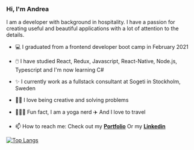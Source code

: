 
### Hi, I'm Andrea

I am a developer with background in hospitality. 
I have a passion for creating useful and beautiful applications with a lot of attention to the details. 

- 💻 I graduated from a frontend developer boot camp in February 2021 
- 🖱️ I have studied React, Redux, Javascript, React-Native, Node.js, Typescript and I'm now learning C# 
- ✨ I currently work as a fullstack consultant at Sogeti in Stockholm, Sweden
- 👩‍💻 I love being creative and solving problems 
- 🧘🏻‍♀️ Fun fact, I am a yoga nerd  ✈️ And I love to travel 

- 📫 How to reach me: 
  Check out my [__Portfolio__](https://www.andreaosmar.com/)
  Or my [__Linkedin__](https://www.linkedin.com/in/andrea-osmar/)
  
[![Top Langs](https://github-readme-stats.vercel.app/api/top-langs/?username=Andrea-Osmar&layout=compact)](https://github.com/Andrea-Osmar/github-readme-stats)
